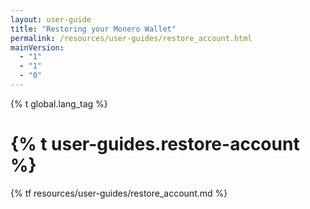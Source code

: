 ```yaml
---
layout: user-guide
title: "Restoring your Monero Wallet"
permalink: /resources/user-guides/restore_account.html
mainVersion:
  - "1"
  - "1"
  - "0"
---
```


{% t global.lang_tag %}
<h1>{% t user-guides.restore-account %}</h1>
{% tf resources/user-guides/restore_account.md %}
